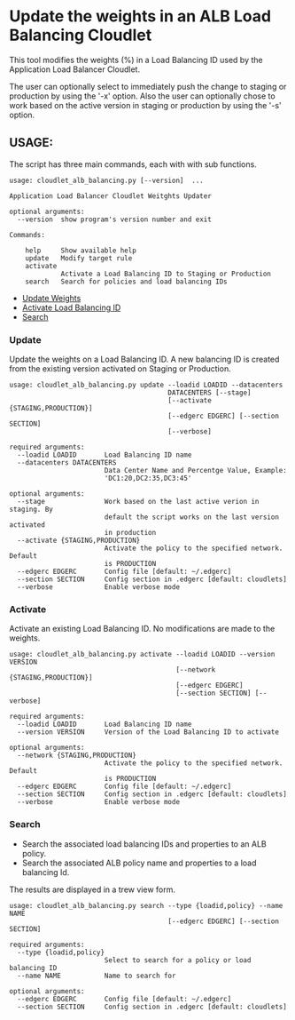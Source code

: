 # Update the weights in an ALB Load Balancing Cloudlet

This tool modifies the weights (%) in a Load Balancing ID used by the Application Load Balancer Cloudlet.

The user can optionally select to immediately push the change to staging or production by using the '-x' option. Also the user can optionally chose to work based on the active version in staging or production by using the '-s' option.


## USAGE:

The script has three main commands, each with with sub functions.

```
usage: cloudlet_alb_balancing.py [--version]  ...

Application Load Balancer Cloudlet Weitghts Updater

optional arguments:
  --version  show program's version number and exit

Commands:

    help     Show available help
    update   Modify target rule
    activate
             Activate a Load Balancing ID to Staging or Production
    search   Search for policies and load balancing IDs
```

* [Update Weights](#update)
* [Activate Load Balancing ID](#activate)
* [Search](#search)

### Update
Update the weights on a Load Balancing ID. A new balancing ID is created from the existing version activated on Staging or Production.


```
usage: cloudlet_alb_balancing.py update --loadid LOADID --datacenters
                                        DATACENTERS [--stage]
                                        [--activate {STAGING,PRODUCTION}]
                                        [--edgerc EDGERC] [--section SECTION]
                                        [--verbose]

required arguments:
  --loadid LOADID       Load Balancing ID name
  --datacenters DATACENTERS
                        Data Center Name and Percentge Value, Example:
                        'DC1:20,DC2:35,DC3:45'

optional arguments:
  --stage               Work based on the last active verion in staging. By
                        default the script works on the last version activated
                        in production
  --activate {STAGING,PRODUCTION}
                        Activate the policy to the specified network. Default
                        is PRODUCTION
  --edgerc EDGERC       Config file [default: ~/.edgerc]
  --section SECTION     Config section in .edgerc [default: cloudlets]
  --verbose             Enable verbose mode
```

### Activate
Activate an existing Load Balancing ID. No modifications are made to the weights.

```
usage: cloudlet_alb_balancing.py activate --loadid LOADID --version VERSION
                                          [--network {STAGING,PRODUCTION}]
                                          [--edgerc EDGERC]
                                          [--section SECTION] [--verbose]

required arguments:
  --loadid LOADID       Load Balancing ID name
  --version VERSION     Version of the Load Balancing ID to activate

optional arguments:
  --network {STAGING,PRODUCTION}
                        Activate the policy to the specified network. Default
                        is PRODUCTION
  --edgerc EDGERC       Config file [default: ~/.edgerc]
  --section SECTION     Config section in .edgerc [default: cloudlets]
  --verbose             Enable verbose mode
```

### Search
* Search the associated load balancing IDs and properties to an ALB policy.
* Search the associated ALB policy name and properties to a load balancing Id.

The results are displayed in a trew view form.

```
usage: cloudlet_alb_balancing.py search --type {loadid,policy} --name NAME
                                        [--edgerc EDGERC] [--section SECTION]

required arguments:
  --type {loadid,policy}
                        Select to search for a policy or load balancing ID
  --name NAME           Name to search for

optional arguments:
  --edgerc EDGERC       Config file [default: ~/.edgerc]
  --section SECTION     Config section in .edgerc [default: cloudlets]
```